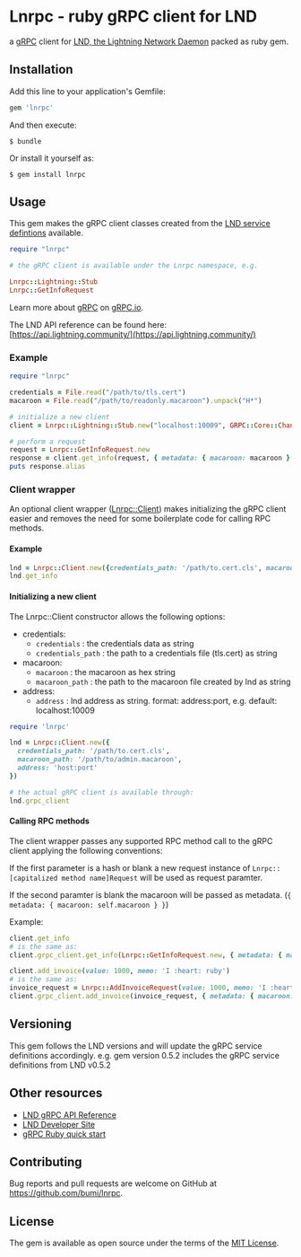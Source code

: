 # Lnrpc - ruby gRPC client for LND

a [gRPC](https://grpc.io/) client for [LND, the Lightning Network Daemon](https://github.com/lightningnetwork/lnd/) packed as ruby gem. 


## Installation

Add this line to your application's Gemfile:

```ruby
gem 'lnrpc'
```

And then execute:

    $ bundle

Or install it yourself as:

    $ gem install lnrpc

## Usage

This gem makes the gRPC client classes created from the [LND service defintions](https://github.com/lightningnetwork/lnd/tree/master/lnrpc) available.  

```ruby
require "lnrpc"

# the gRPC client is available under the Lnrpc namespace, e.g. 

Lnrpc::Lightning::Stub
Lnrpc::GetInfoRequest
```

Learn more about [gRPC](https://grpc.io/) on [gRPC.io](https://grpc.io/).

The LND API reference can be found here: [https://api.lightning.community/](https://api.lightning.community/)

### Example

```ruby
require "lnrpc"

credentials = File.read("/path/to/tls.cert") 
macaroon = File.read("/path/to/readonly.macaroon").unpack("H*")

# initialize a new client
client = Lnrpc::Lightning::Stub.new("localhost:10009", GRPC::Core::ChannelCredentials.new(self.credentials))

# perform a request
request = Lnrpc::GetInfoRequest.new
response = client.get_info(request, { metadata: { macaroon: macaroon } }) #=> Lnrpc::GetInfoResponse
puts response.alias 
```

### Client wrapper

An optional client wrapper ([Lnrpc::Client](https://github.com/bumi/lnrpc/blob/master/lib/lnrpc/client.rb")) makes 
initializing the gRPC client easier and removes the need for some boilerplate code for calling RPC methods.

#### Example
```ruby
lnd = Lnrpc::Client.new({credentials_path: '/path/to.cert.cls', macaroon_path: '/path/to/admin.macaroon'})
lnd.get_info
```

#### Initializing a new client

The Lnrpc::Client constructor allows the following options: 

* credentials: 
  - `credentials` : the credentials data as string
  - `credentials_path` : the path to a credentials file (tls.cert) as string
* macaroon: 
  - `macaroon` : the macaroon as hex string
  - `macaroon_path` : the path to the macaroon file created by lnd as string
* address:
  - `address` : lnd address as string. format: address:port, e.g. default: localhost:10009


```ruby
require 'lnrpc'

lnd = Lnrpc::Client.new({
  credentials_path: '/path/to.cert.cls', 
  macaroon_path: '/path/to/admin.macaroon',
  address: 'host:port'
})

# the actual gRPC client is available through:
lnd.grpc_client
```

#### Calling RPC methods

The client wrapper passes any supported RPC method call to the gRPC client applying the following conventions:

If the first parameter is a hash or blank a new request instance of `Lnrpc::[capitalized method name]Request` will be used as request paramter.

If the second paramter is blank the macaroon will be passed as metadata. (`{ metadata: { macaroon: self.macaroon } }`)

Example:

```ruby
client.get_info
# is the same as: 
client.grpc_client.get_info(Lnrpc::GetInfoRequest.new, { metadata: { macaroon: macaroon } })

client.add_invoice(value: 1000, memo: 'I :heart: ruby')
# is the same as: 
invoice_request = Lnrpc::AddInvoiceRequest(value: 1000, memo: 'I :heart: ruby')
client.grpc_client.add_invoice(invoice_request, { metadata: { macaroon: macaroon } })
```


## Versioning

This gem follows the LND versions and will update the gRPC service definitions accordingly. 
e.g. gem version 0.5.2 includes the gRPC service definitions from LND v0.5.2


## Other resources

* [LND gRPC API Reference](https://api.lightning.community)
* [LND Developer Site](https://dev.lightning.community/)
* [gRPC Ruby quick start](https://grpc.io/docs/quickstart/ruby.html)

## Contributing

Bug reports and pull requests are welcome on GitHub at https://github.com/bumi/lnrpc.

## License

The gem is available as open source under the terms of the [MIT License](https://opensource.org/licenses/MIT).
